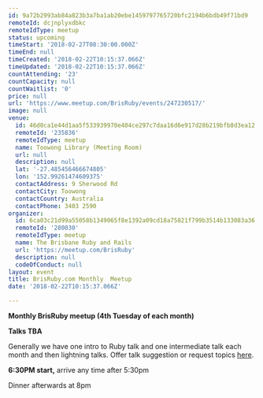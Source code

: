 ```yaml
---
id: 9a72b2993ab84a823b3a7ba1ab20ebe1459797765720bfc2194b6bdb49f71bd9
remoteId: dcjnplyxdbkc
remoteIdType: meetup
status: upcoming
timeStart: '2018-02-27T08:30:00.000Z'
timeEnd: null
timeCreated: '2018-02-22T10:15:37.066Z'
timeUpdated: '2018-02-22T10:15:37.066Z'
countAttending: '23'
countCapacity: null
countWaitlist: '0'
price: null
url: 'https://www.meetup.com/BrisRuby/events/247230517/'
image: null
venue:
  id: 46d0ca1e44d1aa5f533939970e404ce297c7daa16d6e917d28b219bfb8d3ea12
  remoteId: '235836'
  remoteIdType: meetup
  name: Toowong Library (Meeting Room)
  url: null
  description: null
  lat: '-27.485456466674805'
  lon: '152.99261474609375'
  contactAddress: 9 Sherwood Rd
  contactCity: Toowong
  contactCountry: Australia
  contactPhone: 3403 2590
organizer:
  id: 6ca03c21d99a55058b1349065f8e1392a09cd18a75821f799b3514b133083a36
  remoteId: '280030'
  remoteIdType: meetup
  name: The Brisbane Ruby and Rails
  url: 'https://meetup.com/BrisRuby'
  description: null
  codeOfConduct: null
layout: event
title: BrisRuby.com Monthly  Meetup
date: '2018-02-22T10:15:37.066Z'

---
```

<p><b>Monthly BrisRuby meetup (4th Tuesday of each month)</b></p> <p><b>Talks TBA</b></p> <p>Generally we have one intro to Ruby talk and one intermediate talk each month and then lightning talks. Offer talk suggestion or request topics <a href="https://github.com/BrisRuby/meetups/issues?state=open">here</a>.</p> <p><b>6:30PM start,</b> arrive any time after 5:30pm</p> <p>Dinner afterwards at 8pm</p>

